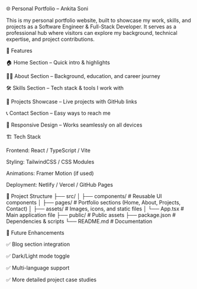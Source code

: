 🌐 Personal Portfolio – Ankita Soni

This is my personal portfolio website, built to showcase my work, skills, and projects as a Software Engineer & Full-Stack Developer.
It serves as a professional hub where visitors can explore my background, technical expertise, and project contributions.

🚀 Features

🏠 Home Section – Quick intro & highlights

👩‍💻 About Section – Background, education, and career journey

🛠️ Skills Section – Tech stack & tools I work with

📂 Projects Showcase – Live projects with GitHub links

📞 Contact Section – Easy ways to reach me

📱 Responsive Design – Works seamlessly on all devices

🏗️ Tech Stack

Frontend: React / TypeScript / Vite

Styling: TailwindCSS / CSS Modules

Animations: Framer Motion (if used)

Deployment: Netlify / Vercel / GitHub Pages

📂 Project Structure
├── src/
│   ├── components/   # Reusable UI components
│   ├── pages/        # Portfolio sections (Home, About, Projects, Contact)
│   ├── assets/       # Images, icons, and static files
│   └── App.tsx       # Main application file
├── public/           # Public assets
├── package.json      # Dependencies & scripts
└── README.md         # Documentation



🔮 Future Enhancements

✅ Blog section integration

✅ Dark/Light mode toggle

✅ Multi-language support

✅ More detailed project case studies

